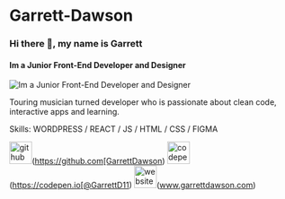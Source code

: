 # Garrett-Dawson

### Hi there 👋, my name is Garrett
#### Im a Junior Front-End Developer and Designer 
![Im a Junior Front-End Developer and Designer ](https://arturssmirnovs.github.io/github-profile-readme-generator/images/banner.png)

Touring musician turned developer who is passionate about clean code, interactive apps and learning. 

Skills: WORDPRESS / REACT / JS / HTML / CSS / FIGMA 


<img src='https://cdn.jsdelivr.net/npm/simple-icons@3.0.1/icons/github.svg' alt='github' height='40'>(https://github.com[GarrettDawson)  <img src='https://cdn.jsdelivr.net/npm/simple-icons@3.0.1/icons/codepen.svg' alt='codepen' height='40'>(https://codepen.io[@GarrettD11)  <img src='https://cdn.jsdelivr.net/npm/simple-icons@3.0.1/icons/icloud.svg' alt='website' height='40'>(www.garrettdawson.com)  

